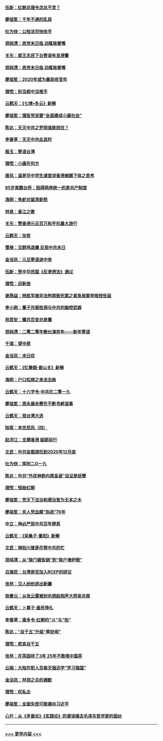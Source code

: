 #### [伍新：红朝总理令怎总不灵？](../pages/nsc993/n11770813.md?t=01070244) 
#### [廖祖笙：千年不遇的乱政](../pages/nsc993/n11770373.md?t=01070244) 
#### [吐为快：公检法司快收手](../pages/nsc993/n11770359.md?t=01070244) 
#### [郑纯清：恶党末日临 动辄挨掌嘴](../pages/nsc993/n11769912.md?t=01070244) 
#### [关乐：就王志民下台寄语有良港警](../pages/nsc993/n11769903.md?t=01070244) 
#### [郑纯清：恶党末日临 动辄挨掌嘴](../pages/nsc993/n11769356.md?t=01070244) 
#### [廖祖笙：2020年或为暴政收官年](../pages/nsc993/n11768216.md?t=01070244) 
#### [理悟：别当郎中当推手](../pages/nsc993/n11768243.md?t=01070244) 
#### [云鹤天：《七律▪冬云》新解](../pages/nsc993/n11768204.md?t=01070244) 
#### [廖祖笙：饿饭党说要“全面建成小康社会”](../pages/nsc993/n11767482.md?t=01070244) 
#### [陈达：天灭中共之罗网谁能挡住？](../pages/nsc993/n11767465.md?t=01070244) 
#### [李春草：天灭中共此其时](../pages/nsc993/n11767452.md?t=01070244) 
#### [振玉：寄语台湾](../pages/nsc993/n11767432.md?t=01070244) 
#### [理悟：小康在何方](../pages/nsc993/n11767394.md?t=01070244) 
#### [唐风：温哥华中学生课堂讲香港被踢下体之思考](../pages/nsc993/n11766848.md?t=01070244) 
#### [85岁美籍台侨：阻碍两岸统一的是共产制度](../pages/nsc993/n11765043.md?t=01070244) 
#### [海网：龟蛇对鼠哭新愁](../pages/nsc993/n11764895.md?t=01070244) 
#### [林泉：香江之歌](../pages/nsc993/n11764415.md?t=01070244) 
#### [关乐：赞香港元旦百万和平抗暴大游行](../pages/nsc993/n11764382.md?t=01070244) 
#### [云鹤天：扶贫](../pages/nsc993/n11764245.md?t=01070244) 
#### [雪绮：见群鸡退鹰  反观中共末日](../pages/nsc993/n11762112.md?t=01070244) 
#### [金浴凤：元旦寄语迷中帝](../pages/nsc993/n11761788.md?t=01070244) 
#### [伍新：贺中华民国《反渗透法》通过](../pages/nsc993/n11761994.md?t=01070244) 
#### [理悟：迎新曲](../pages/nsc993/n11761152.md?t=01070244) 
#### [谢燕益：杨胜军被非法拘禁致死案之紧急报案举报控告函](../pages/nsc993/n11756134.md?t=01070244) 
#### [李小刚：量子共振检测与中共的脑控武器](../pages/nsc993/n11754518.md?t=01070244) 
#### [祝君安：魔共百变亦是魔](../pages/nsc993/n11754469.md?t=01070244) 
#### [郑纯清：二零二零年散伙演弃年——新年寄语](../pages/nsc993/n11754195.md?t=01070244) 
#### [千瑞：望中原](../pages/nsc993/n11754159.md?t=01070244) 
#### [金浴凤：末日叹](../pages/nsc993/n11752359.md?t=01070244) 
#### [云鹤天：《忆秦娥‧娄山关》新解](../pages/nsc993/n11752348.md?t=01070244) 
#### [海网：户口松绑之来龙去脉](../pages/nsc993/n11752328.md?t=01070244) 
#### [云鹤天：十六字令‧中共在二零一九](../pages/nsc993/n11752305.md?t=01070244) 
#### [廖祖笙：周永康余孽在不断寻衅滋事](../pages/nsc993/n11751013.md?t=01070244) 
#### [云鹤天：观台湾大选](../pages/nsc993/n11751007.md?t=01070244) 
#### [陆客：末世民风（四）](../pages/nsc993/n11749203.md?t=01070244) 
#### [赵洪江：支撑香港 砥砺前行](../pages/nsc993/n11748482.md?t=01070244) 
#### [文武：中共妄图顽抗到2020年12月底](../pages/nsc993/n11748446.md?t=01070244) 
#### [吐为快：挥别二O一九](../pages/nsc993/n11748411.md?t=01070244) 
#### [陈达：中共“外扰神韵内禁圣诞”自证是妖孽](../pages/nsc993/n11748226.md?t=01070244) 
#### [理悟：怪胎红朝](../pages/nsc993/n11748206.md?t=01070244) 
#### [廖祖笙：党天下法治和德治皆为无本之木](../pages/nsc993/n11748135.md?t=01070244) 
#### [廖祖笙：杀人党血腥“执政”70年](../pages/nsc993/n11745144.md?t=01070244) 
#### [中立：神必严惩中共百年罪恶](../pages/nsc993/n11744970.md?t=01070244) 
#### [云鹤天：《采桑子‧重阳》新解](../pages/nsc993/n11744948.md?t=01070244) 
#### [文武：弹劾川普是在帮中共的忙](../pages/nsc993/n11744758.md?t=01070244) 
#### [郑纯清：从“挨门砸饭锅”到“挨户堵炉眼”](../pages/nsc993/n11744745.md?t=01070244) 
#### [吕锡民：台湾是否加入RCEP的研议](../pages/nsc993/n11744701.md?t=01070244) 
#### [张林：汉人纷纷逃出新疆](../pages/nsc993/n11743530.md?t=01070244) 
#### [徐曼沅：从张云雷被封杀想起相声大师吴兆南](../pages/nsc993/n11741816.md?t=01070244) 
#### [云鹤天：卜算子‧垂死挣扎](../pages/nsc993/n11739956.md?t=01070244) 
#### [李春草：唐多令‧红朝的“斗”与“拍”](../pages/nsc993/n11739830.md?t=01070244) 
#### [陈达：“自干五”升级“牵妨母”](../pages/nsc993/n11739724.md?t=01070244) 
#### [理悟：悲哀自干五](../pages/nsc993/n11739547.md?t=01070244) 
#### [张林：在茶园待了3年 25年不敢喝中国茶](../pages/nsc993/n11739240.md?t=01070244) 
#### [云端：大陆在职人员每天强迫学“学习强国”](../pages/nsc993/n11738735.md?t=01070244) 
#### [金浴凤：林郑之夫的渊默](../pages/nsc993/n11737735.md?t=01070244) 
#### [理悟：叹私企](../pages/nsc993/n11737715.md?t=01070244) 
#### [廖祖笙：全面失控可能袭向习近平](../pages/nsc993/n11737704.md?t=01070244) 
#### [心升：从《矛盾论》《实践论》的谬误揭去毛泽东哲学家的面纱](../pages/nsc993/n11736962.md?t=01070244) 

----
#### [ >>> 更早内容 <<< ](../indexes/nsc993-earlier.md)
